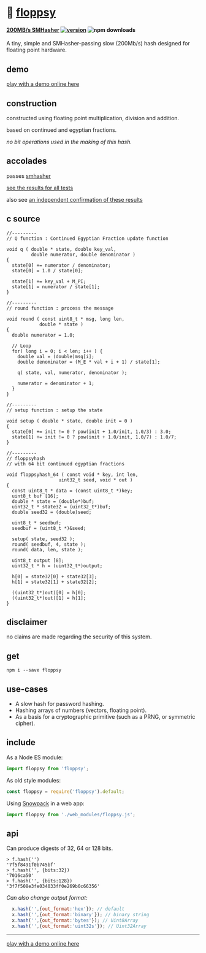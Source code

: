 # :baby_chick: [floppsy](https://github.com/dosyago/floppsy) 

#### **[200MB/s SMHasher](https://github.com/rurban/smhasher/blob/master/doc/floppsyhash_64)** [![version](https://img.shields.io/npm/v/floppsy.svg?label=&color=0080FF)](https://github.com/dosyago/floppsy/releases/latest) ![npm downloads](https://img.shields.io/npm/dt/floppsy)

A tiny, simple and SMHasher-passing slow (200Mb/s) hash designed for floating point hardware.

## demo

[play with a demo online here](https://88e9g.csb.app/)

## construction

constructed using floating point multiplication, division and addition.

based on continued and egyptian fractions.

*no bit operations used in the making of this hash.*

## accolades

passes [smhasher](https://github.com/rurban/smhasher)

[see the results for all tests](https://github.com/crislin2046/floppsy/blob/master/smhasher.results.txt)

also see [an independent confirmation of these results](https://github.com/rurban/smhasher/blob/master/doc/floppsyhash_64)


## c source

```
//---------
// Q function : Continued Egyptian Fraction update function

void q ( double * state, double key_val, 
         double numerator, double denominator )
{
  state[0] += numerator / denominator;
  state[0] = 1.0 / state[0];

  state[1] += key_val + M_PI;
  state[1] = numerator / state[1];
}

//---------
// round function : process the message 

void round ( const uint8_t * msg, long len, 
            double * state ) 
{
  double numerator = 1.0;

  // Loop
  for( long i = 0; i < len; i++ ) {
    double val = (double)msg[i];
    double denominator = (M_E * val + i + 1) / state[1];

    q( state, val, numerator, denominator );

    numerator = denominator + 1;
  }
}

//---------
// setup function : setup the state

void setup ( double * state, double init = 0 ) 
{
  state[0] += init != 0 ? pow(init + 1.0/init, 1.0/3) : 3.0;
  state[1] += init != 0 ? pow(init + 1.0/init, 1.0/7) : 1.0/7;
}

//---------
// floppsyhash
// with 64 bit continued egyptian fractions

void floppsyhash_64 ( const void * key, int len,
                   uint32_t seed, void * out )
{
  const uint8_t * data = (const uint8_t *)key;
  uint8_t buf [16];
  double * state = (double*)buf;
  uint32_t * state32 = (uint32_t*)buf;
  double seed32 = (double)seed;

  uint8_t * seedbuf;
  seedbuf = (uint8_t *)&seed;

  setup( state, seed32 );
  round( seedbuf, 4, state );
  round( data, len, state );

  uint8_t output [8];
  uint32_t * h = (uint32_t*)output;
  
  h[0] = state32[0] + state32[3];
  h[1] = state32[1] + state32[2];

  ((uint32_t*)out)[0] = h[0];
  ((uint32_t*)out)[1] = h[1];
} 

```
## disclaimer

no claims are made regarding the security of this system. 

## get

```console
npm i --save floppsy
```

## use-cases

- A slow hash for password hashing. 
- Hashing arrays of numbers (vectors, floating point).
- As a basis for a cryptographic primitive (such as a PRNG, or symmetric cipher).

## include

As a Node ES module:

```javascript
import floppsy from 'floppsy';
```

As old style modules:

```javascript
const floppsy = require('floppsy').default;
```

Using [Snowpack](https://github.com/pikapkg/snowpack) in a web app:

```javascript
import floppsy from './web_modules/floppsy.js';
```

## api

Can produce digests of 32, 64 or 128 bits.

```console
> f.hash('')
'7f5f8491f0b745bf'
> f.hash('', {bits:32})
'7016ca50'
> f.hash('', {bits:128})
'3f7f508e3fe034033ff0e269b0c66356'
```

*Can also change output format:*

```javascript
  x.hash('',{out_format:'hex'}); // default
  x.hash('',{out_format:'binary'}); // binary string
  x.hash('',{out_format:'bytes'}); // Uint8Array
  x.hash('',{out_format:'uint32s'}); // Uint32Array
```

---------------

[play with a demo online here](https://codesandbox.io/s/blue-cache-88e9g?fontsize=14&hidenavigation=1&theme=dark)
